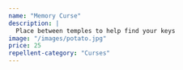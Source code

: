 ```yaml
---
name: "Memory Curse"
description: |
  Place between temples to help find your keys
image: "/images/potato.jpg"
price: 25
repellent-category: "Curses"
---
```

